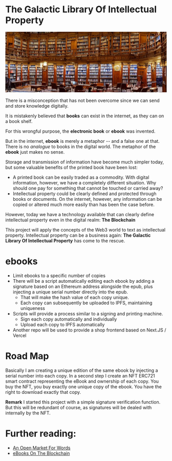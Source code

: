 # The Galactic Library Of Intellectual Property
![](library.webp)

There is a misconception that has not been overcome since we can
send and store knowledge digitally.

It is mistakenly believed that **books** can exist in the internet, as they
can on a book shelf.

For this wrongful purpose, the **electronic book** or **ebook** was invented.

But in the internet,  **ebook** is merely a metaphor -- and a false one at that.
There is no *analogue* to books in the digital world.
The metaphor of the **ebook** just makes no sense.

Storage and transmission of information have become much simpler today,
but some valuable benefits of the printed book have been lost:

- A printed book can be easily traded as a commodity. With digital information,
  however, we have a completely different situation. Why should one pay for something
  that cannot be touched or carried away?
- Intellectual property could be clearly defined and protected through books or
  documents. On the internet, however, any information can be copied or altered
  much more easily than has been the case before. 

However, today we have a technology available that can clearly define intellectual
property even in the digital realm: **The Blockchain**

This project will apply the concepts of the Web3 world to text as intellectual property.
Intellectual property can be a business again: **The Galactic Library
Of Intellectual Property** has come to the rescue.


# ebooks

- Limit ebooks  to a specific number of copies
- There will be a script automatically editing each ebook by adding a signature based on
  an Ethereum address alongside the epub, plus injecting a unique serial number directly into the epub.
    - That will make the hash value of each copy unique.
    - Each copy can subsequently be uploaded to IPFS, maintaining uniqueness
- Scripts will provide a process similar to a signing and printing
  machine.
    - Sign each copy automatically and individually
    - Upload each copy to IPFS automatically
- Another repo will be used to provide a shop frontend based on Next.JS / Vercel

# Road Map

Basically I am creating a unique edition of the same ebook by injecting
a serial number into each copy. In a second step I create an NFT ERC721 smart contract representing
the eBook and ownership of each copy. You buy the NFT, you buy exactly one unique copy of
the ebook. You have the right to download exactly that copy.

**Remark** I started this project with a simple signature verification function. But this
will be redundant of course, as signatures will be dealed with internally by the NFT.

# Further reading:

- [An Open Market For Words](https://www.alexanderweinmann.com/blog/lyrxbooks)
- [eBooks On The Blockchain](https://www.alexanderweinmann.com/blog/ebooks)



